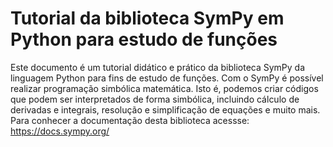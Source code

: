 # Tutorial da biblioteca SymPy em Python para estudo de funções

Este documento é um tutorial didático e prático da biblioteca SymPy da linguagem Python para fins de estudo de funções. 
Com o SymPy é possível realizar programação simbólica matemática. Isto é, podemos criar códigos que podem ser interpretados de forma simbólica, incluindo cálculo de derivadas e integrais, resolução e simplificação de equações e muito mais.  
Para conhecer a documentação desta biblioteca acessse: https://docs.sympy.org/
